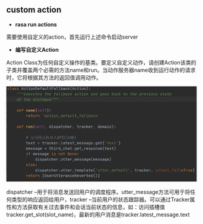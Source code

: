 ## custom action

+ **rasa run actions**

需要使用自定义的action，首先运行上述命令启动server

+ **编写自定义Action**

Action Class为任何自定义操作的基类。要定义自定义动作，请创建Action该类的子类并覆盖两个必需的方法name和run。当动作服务器name收到运行动作的请求时，它将根据其方法的返回值调用动作。

<img src="figure/action.png" style="zoom:80%;" />

dispatcher –用于将消息发送回用户的调度程序。utter_message方法可用于将任何类型的响应返回给用户，tracker –当前用户的状态跟踪器。可以通过Tracker属性和方法获取有关过去事件和会话当前状态的信息，如：访问插槽值 tracker.get_slot(slot_name)，最新的用户消息是tracker.latest_message.text